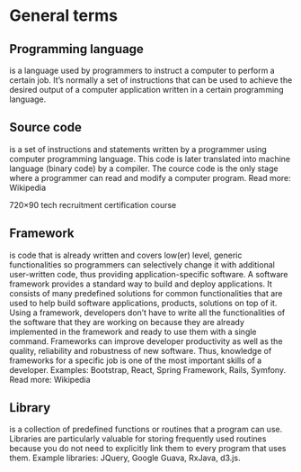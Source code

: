 # General terms

## Programming language

is a language used by programmers to instruct a computer to perform a certain job. It’s normally a set of instructions that can be used to achieve the desired output of a computer application written in a certain programming language.

## Source code

is a set of instructions and statements written by a programmer using computer programming language. This code is later translated into machine language \(binary code\) by a compiler. The cource code is the only stage where a programmer can read and modify a computer program. Read more: Wikipedia

720×90 tech recruitment certification course

## Framework

is code that is already written and covers low\(er\) level, generic functionalities so programmers can selectively change it with additional user-written code, thus providing application-specific software. A software framework provides a standard way to build and deploy applications. It consists of many predefined solutions for common functionalities that are used to help build software applications, products, solutions on top of it. Using a framework, developers don’t have to write all the functionalities of the software that they are working on because they are already implemented in the framework and ready to use them with a single command. Frameworks can improve developer productivity as well as the quality, reliability and robustness of new software. Thus, knowledge of frameworks for a specific job is one of the most important skills of a developer. Examples: Bootstrap, React, Spring Framework, Rails, Symfony. Read more: Wikipedia

## Library

is a collection of predefined functions or routines that a program can use. Libraries are particularly valuable for storing frequently used routines because you do not need to explicitly link them to every program that uses them. Example libraries: JQuery, Google Guava, RxJava, d3.js.

